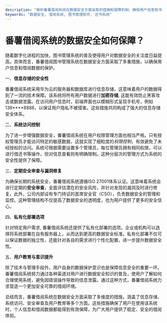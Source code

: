 ```yaml
---
description: "解析番薯借阅系统在数据安全方面采取的措施和保障机制，确保用户信息和书籍管理数据的安全性。"
keywords: "数据安全, 借阅系统, 图书管理软件, 还书系统"
---
```

# 番薯借阅系统的数据安全如何保障？

随着数字化进程的加快，图书管理系统的普及使得用户对数据安全的关注度日益提高。具体而言，番薯借阅图书管理系统在数据安全方面采取了多重措施，以确保用户信息和借阅数据的保护。

一、**信息存储的安全性**

番薯借阅系统采用华为云的服务器和数据库进行信息存储，这意味着用户的数据得到了一流的技术保障。该系统将所有用户数据进行**加密存储**, 这能有效防止黑客攻击或数据泄露。在访问用户信息时，前端界面也以模糊形式呈现手机号，例如138****8888，以保证用户隐私不被侵害。这些措施共同构成了强大的信息存储安全体系。

二、**系统访问控制**

为了进一步增强数据安全，番薯借阅系统在用户权限管理方面也相当严格。只有授权管理员才能访问特定的敏感数据，这就实现了细粒度的*权限控制*，有效避免了未经授权的访问。系统可根据需要设置多个管理员，每位管理员拥有相同权限，可以进行借还书等操作，但对信息查看则有明确限制。这种分层次的管理方式为系统的安全性提供了保障。

三、**定期安全审查与漏洞修复**

为确保长期的系统安全，番薯借阅系统遵循ISO 27001体系认证。这意味着系统会进行定期的**安全审查**，全面评估潜在的安全风险，并针对发现的漏洞及时进行修复。此外，公司内部设有专门持证的首席安全官（CSO），负责数据安全的管理和监控。这种管理结构不仅提高了数据安全的透明度，也为用户提供了更多的安全信心。

四、**私有化部署选项**

针对特定用户需求, 番薯借阅系统还提供了私有化部署的选项。企业或机构可以选择将系统部署在自有服务器上，从而达到更高的数据安全标准。私有化部署不仅可以保证数据的独立性，还能针对各自的需求进行个性化配置，进一步提升数据安全性。

五、**用户教育与意识提升**

除了技术与管理手段外，用户自身的数据保护意识也是保障信息安全的重要一环。番薯借阅系统努力通过各种渠道对用户进行数据安全知识的普及，使用户了解如何合理使用系统，避免因错误操作导致的信息泄露。通过这种方式，番薯借阅系统力求营造一个更加安全可靠的借阅环境。

总结而言，番薯借阅系统在数据安全方面采取了多维度的措施，涵盖了信息存储、系统访问、安全审查及用户教育等多个方面。这些措施确保了用户在使用该系统时，个人信息和借阅数据都能得到有效保障，为广大用户提供了稳定、安全的借阅体验。
